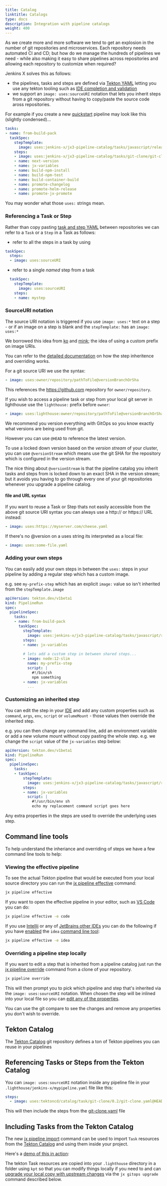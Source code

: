 ```yaml
---
title: Catalog
linktitle: Catalogs
type: docs
description: Integration with pipeline catalogs
weight: 400
---
```


As we create more and more software we tend to get an explosion in the number of git repositories and microservices. Each repository needs automated CI and CD; but how do we manage the hundreds of pipelines we need - while also making it easy to share pipelines across repositories and allowing each repository to customize when required?

Jenkins X solves this as follows:

* the pipelines, tasks and steps are defined via [Tekton YAML](https://tekton.dev/docs/pipelines/tasks/#configuring-a-task) letting you use any tekton tooling such as [IDE completion and validation](/v3/develop/pipelines/#ide-support)
* we support an `image: uses:sourceURI` notation that lets you inherit steps from a git repository without having to copy/paste the source code aross repositories.

For example if you create a new [quickstart](/v3/develop/create-project/) pipeline may look like this (slightly condensed)...

```yaml 
tasks:
- name: from-build-pack
  taskSpec:
    stepTemplate:
      image: uses:jenkins-x/jx3-pipeline-catalog/tasks/javascript/release.yaml@versionStream
    steps:
    - image: uses:jenkins-x/jx3-pipeline-catalog/tasks/git-clone/git-clone.yaml@versionStream
    - name: next-version
    - name: jx-variables
    - name: build-npm-install
    - name: build-npm-test
    - name: build-container-build
    - name: promote-changelog
    - name: promote-helm-release
    - name: promote-jx-promote
```

You may wonder what those `uses:` strings mean.

### Referencing a Task or Step

Rather than copy pasting [task and step YAML](https://tekton.dev/docs/pipelines/tasks/#configuring-a-task) between repositories we can refer to a `Task` or a `Step` in a Task as follows:

* refer to all the steps in a task by using

```yaml
taskSpec:
  steps:
  - image: uses:sourceURI
```

* refer to a single _named_ step from a task

```yaml
  taskSpec:
    stepTemplate:
      image: uses:sourceURI
    steps:
    - name: mystep
```

### SourceURI notation

The source URI notation is triggered if you use `image: uses:*` text on a step - or if an image on a step is blank and the `stepTemplate:` has an `image: uses:*`

We borrowed this idea from [ko](https://github.com/google/ko) and [mink](https://github.com/mattmoor/mink); the idea of using a custom prefix on image URIs.

You can refer to the [detailed documentation](https://github.com/jenkins-x/lighthouse/blob/master/docs/pipelines.md) on how the step inheritence and overriding works.

For a git source URI we use the syntax:

```yaml
- image: uses:owner/repository/pathToFile@versionBranchOrSha
```

This references the https://github.com repository for `owner/repository`.

If you wish to access a pipeline task or step from your local git server in lighthouse use the `lighthouse:` prefix before `owner`:

```yaml
- image: uses:lighthouse:owner/repository/pathToFile@versionBranchOrSha
```

We recommend you version everything with GitOps so you know exactly what versions are being used from git. 

However you can use `@HEAD` to reference the latest version.

To use a locked down version based on the _version stream_ of your cluster, you can use `@versionStream` which means use the git SHA for the repository which is configured in the version stream.

The nice thing about `@versionStream` is that the pipeline catalog you inherit tasks and steps from is locked down to an exact SHA in the version stream; but it avoids you having to go through every one of your git repositories whenever you upgrade a pipeline catalog.


#### file and URL syntax

If you want to reuse a Task or Step thats not easily accessible from the above git source URI syntax you can always use a http:// or https:// URL instead:

```yaml
- image: uses:https://myserver.com/cheese.yaml
```

If there's no @version on a uses string its interpreted as a local file:

```yaml
- image: uses:some-file.yaml
```

### Adding your own steps

You can easily add your own steps in between the `uses:` steps in your pipeline by adding a regular step which has a custom image.

e.g. see `my-prefix-step` which has an explicit `image:` value so isn't inherited from the `stepTemplate.image`

```yaml 
apiVersion: tekton.dev/v1beta1
kind: PipelineRun
spec:
  pipelineSpec:
    tasks:
    - name: from-build-pack
      taskSpec:
        stepTemplate:
          image: uses:jenkins-x/jx3-pipeline-catalog/tasks/javascript/release.yaml@v1.2.3
        steps:
        - name: jx-variables
        
        # lets add a custom step in between shared steps...
        - image: node:12-slim
          name: my-prefix-step
          script: |
            #!/bin/sh
            npm something        
        - name: jx-variables 
          ...
```

### Customizing an inherited step

You can edit the step in your [IDE](/v3/develop/pipelines/#ide-support) and add any custom properties such as `command`, `args`, `env`, `script` or `volumeMount` - those values then override the inherited step.

e.g. you can then change any command line, add an environment variable or add a new volume mount without copy pasting the whole step. e.g. we change the `script` value of the `jx-variables` step below:
     

```yaml 
apiVersion: tekton.dev/v1beta1
kind: PipelineRun
spec:
  pipelineSpec:
    tasks:
    - taskSpec:
        stepTemplate:
          image: uses:jenkins-x/jx3-pipeline-catalog/tasks/javascript/release.yaml@v1.2.3
        steps:
        - name: jx-variables
          script: |
            #!/usr/bin/env sh
            echo my replacement command script goes here
```

Any extra properties in the steps are used to override the underlying uses step.


## Command line tools

To help understand the inheriance and overriding of steps we have a few command line tools to help:

### Viewing the effective pipeline

To see the actual Tekton pipeline that would be executed from your local source directory you can run the [jx pipeline effective](https://github.com/jenkins-x/jx-pipeline/blob/master/docs/cmd/jx-pipeline_effective.md#jx-pipeline-effective) command:

```bash
jx pipeline effective
```

If you want to open the effective pipeline in your editor, such as [VS Code](https://code.visualstudio.com/) you can do:

```bash
jx pipeline effective -e code
```
                   
If you use [Intellij](https://www.jetbrains.com/idea/) or any of [JetBrains other IDEs](https://www.jetbrains.com/products/#type=ide) you can do the following if you have [enabled](https://www.youtube.com/watch?v=SVANj3gAWt8) the `idea` [command line tool](https://www.youtube.com/watch?v=SVANj3gAWt8):

```bash
jx pipeline effective -e idea
```

### Overriding a pipeline step locally

If you want to edit a step that is inherited from a pipeline catalog just run the [jx pipeline override](https://github.com/jenkins-x/jx-pipeline/blob/master/docs/cmd/jx-pipeline_override.md#jx-pipeline-override) command from a clone of your repository.

```bash
jx pipeline override
```

This will then prompt you to pick which pipeline and step that's inherited via the `image: uses:sourceURI` notation. When chosen the step will be inlined into your local file so you can [edit any of the properties](#customizing-an-inherited-step).

You can use the git compare to see the changes and remove any properties you don't wish to override.


## Tekton Catalog
                        
The [Tekton Catalog](https://github.com/tektoncd/catalog) git repository defines a ton of Tekton pipelines you can reuse in your pipelines

## Referencing Tasks or Steps from the Tekton Catalog

You can `image: uses:sourceURI` notation inside any pipeline file in your `.lighthouse/jenkins-x/mypipeline.yaml` file like this:

```yaml 
steps:
  - image: uses:tektoncd/catalog/task/git-clone/0.2/git-clone.yaml@HEAD
```

This will then include the steps from the [git-clone.yaml](https://github.com/tektoncd/catalog/blob/master/task/git-clone/0.2/git-clone.yaml) file 

## Including Tasks from the Tekton Catalog

The new [jx pipeline import](https://github.com/jenkins-x/jx-pipeline/blob/master/docs/cmd/jx-pipeline_import.md) command can be used to import `Task` resources from the [Tekton Catalog](https://github.com/tektoncd/catalog) and using them inside your project. 

Here's a [demo of this in action](https://asciinema.org/a/368282):

<script src="https://asciinema.org/a/368282.js" id="asciicast-368282" async></script>

The tekton Task resources are copied into your `.lighthouse` directory in a folder using `kpt` so that you can modify things locally if you need to and can [upgrade your local copy with upstream changes](#upgrading-pipelines-and-helm-charts) via the `jx gitops upgrade` command described below.


